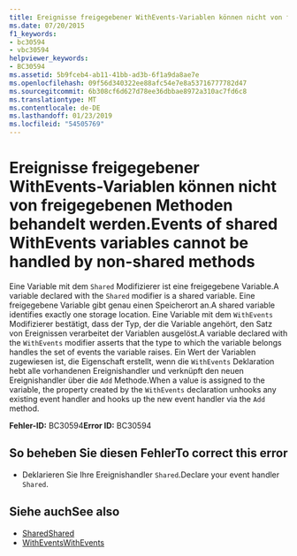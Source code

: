 ```yaml
---
title: Ereignisse freigegebener WithEvents-Variablen können nicht von freigegebenen Methoden behandelt werden.
ms.date: 07/20/2015
f1_keywords:
- bc30594
- vbc30594
helpviewer_keywords:
- BC30594
ms.assetid: 5b9fceb4-ab11-41bb-ad3b-6f1a9da8ae7e
ms.openlocfilehash: 09f56d340322ee88afc54e7e8a53716777782d47
ms.sourcegitcommit: 6b308cf6d627d78ee36dbbae8972a310ac7fd6c8
ms.translationtype: MT
ms.contentlocale: de-DE
ms.lasthandoff: 01/23/2019
ms.locfileid: "54505769"
---
```

# <a name="events-of-shared-withevents-variables-cannot-be-handled-by-non-shared-methods"></a><span data-ttu-id="79da2-102">Ereignisse freigegebener WithEvents-Variablen können nicht von freigegebenen Methoden behandelt werden.</span><span class="sxs-lookup"><span data-stu-id="79da2-102">Events of shared WithEvents variables cannot be handled by non-shared methods</span></span>
<span data-ttu-id="79da2-103">Eine Variable mit dem `Shared` Modifizierer ist eine freigegebene Variable.</span><span class="sxs-lookup"><span data-stu-id="79da2-103">A variable declared with the `Shared` modifier is a shared variable.</span></span> <span data-ttu-id="79da2-104">Eine freigegebene Variable gibt genau einen Speicherort an.</span><span class="sxs-lookup"><span data-stu-id="79da2-104">A shared variable identifies exactly one storage location.</span></span> <span data-ttu-id="79da2-105">Eine Variable mit dem `WithEvents` Modifizierer bestätigt, dass der Typ, der die Variable angehört, den Satz von Ereignissen verarbeitet der Variablen ausgelöst.</span><span class="sxs-lookup"><span data-stu-id="79da2-105">A variable declared with the `WithEvents` modifier asserts that the type to which the variable belongs handles the set of events the variable raises.</span></span> <span data-ttu-id="79da2-106">Ein Wert der Variablen zugewiesen ist, die Eigenschaft erstellt, wenn die `WithEvents` Deklaration hebt alle vorhandenen Ereignishandler und verknüpft den neuen Ereignishandler über die `Add` Methode.</span><span class="sxs-lookup"><span data-stu-id="79da2-106">When a value is assigned to the variable, the property created by the `WithEvents` declaration unhooks any existing event handler and hooks up the new event handler via the `Add` method.</span></span>  
  
 <span data-ttu-id="79da2-107">**Fehler-ID:** BC30594</span><span class="sxs-lookup"><span data-stu-id="79da2-107">**Error ID:** BC30594</span></span>  
  
## <a name="to-correct-this-error"></a><span data-ttu-id="79da2-108">So beheben Sie diesen Fehler</span><span class="sxs-lookup"><span data-stu-id="79da2-108">To correct this error</span></span>  
  
-   <span data-ttu-id="79da2-109">Deklarieren Sie Ihre Ereignishandler `Shared`.</span><span class="sxs-lookup"><span data-stu-id="79da2-109">Declare your event handler `Shared`.</span></span>  
  
## <a name="see-also"></a><span data-ttu-id="79da2-110">Siehe auch</span><span class="sxs-lookup"><span data-stu-id="79da2-110">See also</span></span>
- [<span data-ttu-id="79da2-111">Shared</span><span class="sxs-lookup"><span data-stu-id="79da2-111">Shared</span></span>](../../../visual-basic/language-reference/modifiers/shared.md)
- [<span data-ttu-id="79da2-112">WithEvents</span><span class="sxs-lookup"><span data-stu-id="79da2-112">WithEvents</span></span>](../../../visual-basic/language-reference/modifiers/withevents.md)
